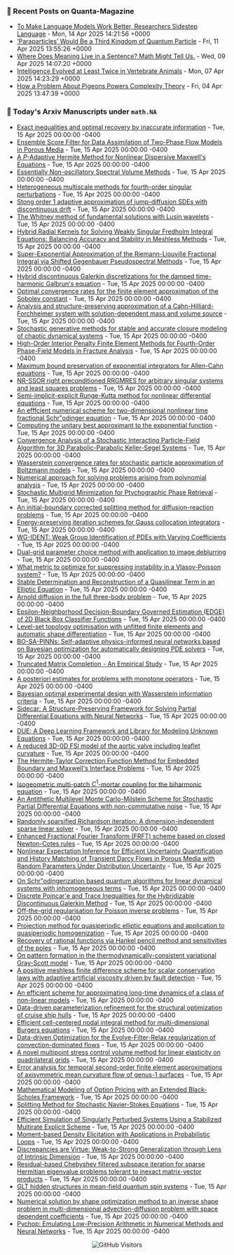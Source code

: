 ### 📝 Recent Posts on Quanta-Magazine
<!-- quanta starts -->
* <a href="https://www.quantamagazine.org/to-make-language-models-work-better-researchers-sidestep-language-20250414/">To Make Language Models Work Better, Researchers Sidestep Language</a> - Mon, 14 Apr 2025 14:21:56 +0000
* <a href="https://www.quantamagazine.org/paraparticles-would-be-a-third-kingdom-of-quantum-particle-20250411/">‘Paraparticles’ Would Be a Third Kingdom of Quantum Particle</a> - Fri, 11 Apr 2025 13:55:26 +0000
* <a href="https://www.quantamagazine.org/where-does-meaning-live-in-a-sentence-math-might-tell-us-20250409/">Where Does Meaning Live in a Sentence? Math Might Tell Us.</a> - Wed, 09 Apr 2025 14:07:20 +0000
* <a href="https://www.quantamagazine.org/intelligence-evolved-at-least-twice-in-vertebrate-animals-20250407/">Intelligence Evolved at Least Twice in Vertebrate Animals</a> - Mon, 07 Apr 2025 14:23:29 +0000
* <a href="https://www.quantamagazine.org/how-a-problem-about-pigeons-powers-complexity-theory-20250404/">How a Problem About Pigeons Powers Complexity Theory</a> - Fri, 04 Apr 2025 13:47:39 +0000
<!-- quanta ends -->


### 📝 Today's Arxiv Manuscripts under ``math.NA``
<!-- arxiv-math-na starts -->
* <a href="https://arxiv.org/abs/2504.09139">Exact inequalities and optimal recovery by inaccurate information</a> - Tue, 15 Apr 2025 00:00:00 -0400
* <a href="https://arxiv.org/abs/2504.09245">Ensemble Score Filter for Data Assimilation of Two-Phase Flow Models in Porous Media</a> - Tue, 15 Apr 2025 00:00:00 -0400
* <a href="https://arxiv.org/abs/2504.09269">A $P$-Adaptive Hermite Method for Nonlinear Dispersive Maxwell's Equations</a> - Tue, 15 Apr 2025 00:00:00 -0400
* <a href="https://arxiv.org/abs/2504.09336">Essentially Non-oscillatory Spectral Volume Methods</a> - Tue, 15 Apr 2025 00:00:00 -0400
* <a href="https://arxiv.org/abs/2504.09410">Heterogeneous multiscale methods for fourth-order singular perturbations</a> - Tue, 15 Apr 2025 00:00:00 -0400
* <a href="https://arxiv.org/abs/2504.09452">Stong order 1 adaptive approximation of jump-diffusion SDEs with discontinuous drift</a> - Tue, 15 Apr 2025 00:00:00 -0400
* <a href="https://arxiv.org/abs/2504.09458">The Whitney method of fundamental solutions with Lusin wavelets</a> - Tue, 15 Apr 2025 00:00:00 -0400
* <a href="https://arxiv.org/abs/2504.09492">Hybrid Radial Kernels for Solving Weakly Singular Fredholm Integral Equations: Balancing Accuracy and Stability in Meshless Methods</a> - Tue, 15 Apr 2025 00:00:00 -0400
* <a href="https://arxiv.org/abs/2504.09526">Super-Exponential Approximation of the Riemann-Liouville Fractional Integral via Shifted Gegenbauer Pseudospectral Methods</a> - Tue, 15 Apr 2025 00:00:00 -0400
* <a href="https://arxiv.org/abs/2504.09547">Hybrid discontinuous Galerkin discretizations for the damped time-harmonic Galbrun's equation</a> - Tue, 15 Apr 2025 00:00:00 -0400
* <a href="https://arxiv.org/abs/2504.09637">Optimal convergence rates for the finite element approximation of the Sobolev constant</a> - Tue, 15 Apr 2025 00:00:00 -0400
* <a href="https://arxiv.org/abs/2504.09739">Analysis and structure-preserving approximation of a Cahn-Hilliard-Forchheimer system with solution-dependent mass and volume source</a> - Tue, 15 Apr 2025 00:00:00 -0400
* <a href="https://arxiv.org/abs/2504.09750">Stochastic generative methods for stable and accurate closure modeling of chaotic dynamical systems</a> - Tue, 15 Apr 2025 00:00:00 -0400
* <a href="https://arxiv.org/abs/2504.09810">High-Order Interior Penalty Finite Element Methods for Fourth-Order Phase-Field Models in Fracture Analysis</a> - Tue, 15 Apr 2025 00:00:00 -0400
* <a href="https://arxiv.org/abs/2504.09874">Maximum bound preservation of exponential integrators for Allen-Cahn equations</a> - Tue, 15 Apr 2025 00:00:00 -0400
* <a href="https://arxiv.org/abs/2504.09891">NR-SSOR right preconditioned RRGMRES for arbitrary singular systems and least squares problems</a> - Tue, 15 Apr 2025 00:00:00 -0400
* <a href="https://arxiv.org/abs/2504.09969">Semi-implicit-explicit Runge-Kutta method for nonlinear differential equations</a> - Tue, 15 Apr 2025 00:00:00 -0400
* <a href="https://arxiv.org/abs/2504.10026">An efffcient numerical scheme for two-dimensional nonlinear time fractional Schr"odinger equation</a> - Tue, 15 Apr 2025 00:00:00 -0400
* <a href="https://arxiv.org/abs/2504.10062">Computing the unitary best approximant to the exponential function</a> - Tue, 15 Apr 2025 00:00:00 -0400
* <a href="https://arxiv.org/abs/2504.10089">Convergence Analysis of a Stochastic Interacting Particle-Field Algorithm for 3D Parabolic-Parabolic Keller-Segel Systems</a> - Tue, 15 Apr 2025 00:00:00 -0400
* <a href="https://arxiv.org/abs/2504.10091">Wasserstein convergence rates for stochastic particle approximation of Boltzmann models</a> - Tue, 15 Apr 2025 00:00:00 -0400
* <a href="https://arxiv.org/abs/2504.10103">Numerical approach for solving problems arising from polynomial analysis</a> - Tue, 15 Apr 2025 00:00:00 -0400
* <a href="https://arxiv.org/abs/2504.10118">Stochastic Multigrid Minimization for Ptychographic Phase Retrieval</a> - Tue, 15 Apr 2025 00:00:00 -0400
* <a href="https://arxiv.org/abs/2504.10125">An initial-boundary corrected splitting method for diffusion-reaction problems</a> - Tue, 15 Apr 2025 00:00:00 -0400
* <a href="https://arxiv.org/abs/2504.10211">Energy-preserving iteration schemes for Gauss collocation integrators</a> - Tue, 15 Apr 2025 00:00:00 -0400
* <a href="https://arxiv.org/abs/2504.10212">WG-IDENT: Weak Group Identification of PDEs with Varying Coefficients</a> - Tue, 15 Apr 2025 00:00:00 -0400
* <a href="https://arxiv.org/abs/2504.10259">Dual-grid parameter choice method with application to image deblurring</a> - Tue, 15 Apr 2025 00:00:00 -0400
* <a href="https://arxiv.org/abs/2504.10435">What metric to optimize for suppressing instability in a Vlasov-Poisson system?</a> - Tue, 15 Apr 2025 00:00:00 -0400
* <a href="https://arxiv.org/abs/2504.09167">Stable Determination and Reconstruction of a Quasilinear Term in an Elliptic Equation</a> - Tue, 15 Apr 2025 00:00:00 -0400
* <a href="https://arxiv.org/abs/2504.09273">Arnold diffusion in the full three-body problem</a> - Tue, 15 Apr 2025 00:00:00 -0400
* <a href="https://arxiv.org/abs/2504.09733">Epsilon-Neighborhood Decision-Boundary Governed Estimation (EDGE) of 2D Black Box Classifier Functions</a> - Tue, 15 Apr 2025 00:00:00 -0400
* <a href="https://arxiv.org/abs/2504.09748">Level-set topology optimisation with unfitted finite elements and automatic shape differentiation</a> - Tue, 15 Apr 2025 00:00:00 -0400
* <a href="https://arxiv.org/abs/2504.09804">BO-SA-PINNs: Self-adaptive physics-informed neural networks based on Bayesian optimization for automatically designing PDE solvers</a> - Tue, 15 Apr 2025 00:00:00 -0400
* <a href="https://arxiv.org/abs/2504.09873">Truncated Matrix Completion - An Empirical Study</a> - Tue, 15 Apr 2025 00:00:00 -0400
* <a href="https://arxiv.org/abs/2504.09931">A posteriori estimates for problems with monotone operators</a> - Tue, 15 Apr 2025 00:00:00 -0400
* <a href="https://arxiv.org/abs/2504.10092">Bayesian optimal experimental design with Wasserstein information criteria</a> - Tue, 15 Apr 2025 00:00:00 -0400
* <a href="https://arxiv.org/abs/2504.10273">Sidecar: A Structure-Preserving Framework for Solving Partial Differential Equations with Neural Networks</a> - Tue, 15 Apr 2025 00:00:00 -0400
* <a href="https://arxiv.org/abs/2504.10373">DUE: A Deep Learning Framework and Library for Modeling Unknown Equations</a> - Tue, 15 Apr 2025 00:00:00 -0400
* <a href="https://arxiv.org/abs/2106.00571">A reduced 3D-0D FSI model of the aortic valve including leaflet curvature</a> - Tue, 15 Apr 2025 00:00:00 -0400
* <a href="https://arxiv.org/abs/2301.01752">The Hermite-Taylor Correction Function Method for Embedded Boundary and Maxwell's Interface Problems</a> - Tue, 15 Apr 2025 00:00:00 -0400
* <a href="https://arxiv.org/abs/2303.07255">Isogeometric multi-patch $C^1$-mortar coupling for the biharmonic equation</a> - Tue, 15 Apr 2025 00:00:00 -0400
* <a href="https://arxiv.org/abs/2307.14169">An Antithetic Multilevel Monte Carlo-Milstein Scheme for Stochastic Partial Differential Equations with non-commutative noise</a> - Tue, 15 Apr 2025 00:00:00 -0400
* <a href="https://arxiv.org/abs/2309.17270">Randomly sparsified Richardson iteration: A dimension-independent sparse linear solver</a> - Tue, 15 Apr 2025 00:00:00 -0400
* <a href="https://arxiv.org/abs/2311.16379">Enhanced Fractional Fourier Transform (FRFT) scheme based on closed Newton-Cotes rules</a> - Tue, 15 Apr 2025 00:00:00 -0400
* <a href="https://arxiv.org/abs/2312.06923">Nonlinear Expectation Inference for Efficient Uncertainty Quantification and History Matching of Transient Darcy Flows in Porous Media with Random Parameters Under Distribution Uncertainty</a> - Tue, 15 Apr 2025 00:00:00 -0400
* <a href="https://arxiv.org/abs/2402.14696">On Schr"odingerization based quantum algorithms for linear dynamical systems with inhomogeneous terms</a> - Tue, 15 Apr 2025 00:00:00 -0400
* <a href="https://arxiv.org/abs/2403.19004">Discrete Poincar'e and Trace Inequalities for the Hybridizable Discontinuous Galerkin Method</a> - Tue, 15 Apr 2025 00:00:00 -0400
* <a href="https://arxiv.org/abs/2404.00810">Off-the-grid regularisation for Poisson inverse problems</a> - Tue, 15 Apr 2025 00:00:00 -0400
* <a href="https://arxiv.org/abs/2404.06841">Projection method for quasiperiodic elliptic equations and application to quasiperiodic homogenization</a> - Tue, 15 Apr 2025 00:00:00 -0400
* <a href="https://arxiv.org/abs/2406.13192">Recovery of rational functions via Hankel pencil method and sensitivities of the poles</a> - Tue, 15 Apr 2025 00:00:00 -0400
* <a href="https://arxiv.org/abs/2409.04663">On pattern formation in the thermodynamically-consistent variational Gray-Scott model</a> - Tue, 15 Apr 2025 00:00:00 -0400
* <a href="https://arxiv.org/abs/2409.15544">A positive meshless finite difference scheme for scalar conservation laws with adaptive artificial viscosity driven by fault detection</a> - Tue, 15 Apr 2025 00:00:00 -0400
* <a href="https://arxiv.org/abs/2411.03689">An efficient scheme for approximating long-time dynamics of a class of non-linear models</a> - Tue, 15 Apr 2025 00:00:00 -0400
* <a href="https://arxiv.org/abs/2411.09525">Data-driven parameterization refinement for the structural optimization of cruise ship hulls</a> - Tue, 15 Apr 2025 00:00:00 -0400
* <a href="https://arxiv.org/abs/2412.19079">Efficient cell-centered nodal integral method for multi-dimensional Burgers equations</a> - Tue, 15 Apr 2025 00:00:00 -0400
* <a href="https://arxiv.org/abs/2501.03933">Data-driven Optimization for the Evolve-Filter-Relax regularization of convection-dominated flows</a> - Tue, 15 Apr 2025 00:00:00 -0400
* <a href="https://arxiv.org/abs/2503.01426">A novel multipoint stress control volume method for linear elasticity on quadrilateral grids</a> - Tue, 15 Apr 2025 00:00:00 -0400
* <a href="https://arxiv.org/abs/2503.18505">Error analysis for temporal second-order finite element approximations of axisymmetric mean curvature flow of genus-1 surfaces</a> - Tue, 15 Apr 2025 00:00:00 -0400
* <a href="https://arxiv.org/abs/2504.03175">Mathematical Modeling of Option Pricing with an Extended Black-Scholes Framework</a> - Tue, 15 Apr 2025 00:00:00 -0400
* <a href="https://arxiv.org/abs/2504.04360">Splitting Method for Stochastic Navier-Stokes Equations</a> - Tue, 15 Apr 2025 00:00:00 -0400
* <a href="https://arxiv.org/abs/2504.06371">Efficient Simulation of Singularly Perturbed Systems Using a Stabilized Multirate Explicit Scheme</a> - Tue, 15 Apr 2025 00:00:00 -0400
* <a href="https://arxiv.org/abs/2304.09094">Moment-based Density Elicitation with Applications in Probabilistic Loops</a> - Tue, 15 Apr 2025 00:00:00 -0400
* <a href="https://arxiv.org/abs/2502.05075">Discrepancies are Virtue: Weak-to-Strong Generalization through Lens of Intrinsic Dimension</a> - Tue, 15 Apr 2025 00:00:00 -0400
* <a href="https://arxiv.org/abs/2503.22652">Residual-based Chebyshev filtered subspace iteration for sparse Hermitian eigenvalue problems tolerant to inexact matrix-vector products</a> - Tue, 15 Apr 2025 00:00:00 -0400
* <a href="https://arxiv.org/abs/2504.06951">GLT hidden structures in mean-field quantum spin systems</a> - Tue, 15 Apr 2025 00:00:00 -0400
* <a href="https://arxiv.org/abs/2504.07796">Numerical solution by shape optimization method to an inverse shape problem in multi-dimensional advection-diffusion problem with space dependent coefficients</a> - Tue, 15 Apr 2025 00:00:00 -0400
* <a href="https://arxiv.org/abs/2504.07835">Pychop: Emulating Low-Precision Arithmetic in Numerical Methods and Neural Networks</a> - Tue, 15 Apr 2025 00:00:00 -0400
<!-- arxiv-math-na ends -->

<div align="center">
  
![GitHub Visitors](https://api.visitorbadge.io/api/visitors?path=https%3A%2F%2Fgithub.com%2Flowrank&label=profile%20views&labelColor=%231e1e2e&countColor=%23cba6f7)



</div>
